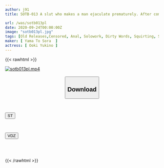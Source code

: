 ```yaml
---
author: j91
title: SOTB-013 A slut who makes a man ejaculate prematurely. After completely controlling his ejaculation with a dry orgasm technique, she makes him a wallet slave and mocks him by making him pay up to the loan limit ◆ Yukino Oshiro

url: /was/sotb013pl
date: 2020-09-24T00:00:00Z
image: "sotb013pl.jpg"
tags: [Old Releases,Censored, Anal, Solowork, Dirty Words, Squirting, Slut, Submissive Men	]
maker: [ Yama To Sora  ]
actress: [ Ooki Yukino ]
---
```



{{< rawhtml >}}

<div class="video" data-videoid="0JYOGxBYBBTbR0O">
    <a href="javascript:;">
        <img src="/was/sotb013pl/sotb013pl.jpg" width="WIDTH" height="HEIGHT" alt="sotb013pl.mp4" loading="lazy">
    </a>
</div>

<script type="text/javascript" src="https://j91.asia/asset/on-demand-st.js"></script>

<br>
  <link rel="stylesheet" href="https://j91.asia/asset/bs5.css">
  
  <center>
  <button class="btn btn-primary" type="button" data-bs-toggle="collapse" data-bs-target=".multi-collapse" aria-expanded="false" aria-controls="multiCollapseExample1 multiCollapseExample2"><h2>Download</h2></button></center>
</p>
<div class="row">
  <div class="col">
    <div class="collapse multi-collapse" id="multiCollapseExample1">
      <div class="card card-body">
	      	      <br>
<div class="buttons">  
<p><a href="https://streamtape.to/v/0JYOGxBYBBTbR0O" target="_blank"><button class="btn-hover color-3"><i class="fa fa-download"></i> ST</button></a></p></div>
    </div>
  </div>
</div>
  <div class="col">
    <div class="collapse multi-collapse" id="multiCollapseExample2">
      <div class="card card-body">
	      <br>
<div class="buttons">
<p><a href="https://vidoza.net/zz7ayoz1luys" target="_blank"><button class="btn-hover color-1"><i class="fa fa-download"></i> VDZ</button></a></p></div>
<br><br>
      </div>
    </div>
  </div>
</div>

{{< /rawhtml >}}